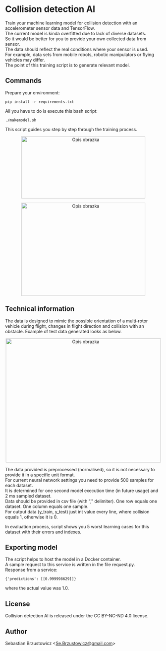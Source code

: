 # Collision detection AI

Train your machine learning model for collision detection with an accelerometer sensor data and TensorFlow.    
The current model is kinda overfitted due to lack of diverse datasets.    
So it would be better for you to provide your own collected data from sensor.   
The data should reflect the real conditions where your sensor is used.    
For example, data sets from mobile robots, robotic manipulators or flying vehicles may differ.        
The point of this training script is to generate relevant model.    

## Commands

Prepare your environment:

```console
pip install -r requirements.txt
```

All you have to do is execute this bash script:

```console
./makemodel.sh
```
This script guides you step by step through the training process.    

<p align="center">
    <img src="https://github.com/sebastianbrzustowicz/Collision-detection-AI/assets/66909222/790ef8e3-bd0d-4513-a2c9-0ab57fac82af" alt="Opis obrazka" style="width:400px;height:200px;">
</p>
<p align="center">
    <img src="https://github.com/sebastianbrzustowicz/Collision-detection-AI/assets/66909222/275f0571-cd34-454c-80f5-8423cbf2c8f4" alt="Opis obrazka" style="width:400px;height:300px;">
</p>

## Technical information
  
The data is designed to mimic the possible orientation of a multi-rotor vehicle during flight, changes in flight direction and collision with an obstacle.
Example of test data generated looks as below.    
<p align="center">
    <img src="https://github.com/sebastianbrzustowicz/Collision-detection-AI/assets/66909222/beeaf908-1eca-4d9a-8025-bc3f04c955b7" alt="Opis obrazka" style="width:500px;height:400px;">
</p>

The data provided is preprocessed (normalised), so it is not necessary to provide it in a specific unit format.    
For current neural network settings you need to provide 500 samples for each dataset.   
It is determined for one second model execution time (in future usage) and 2 ms sampled dataset.    
Data should be provided in csv file (with "," delimiter). One row equals one dataset. One column equals one sample.    
For output data (y_train, y_test) just int value every line, where collision equals 1, otherwise it is 0.    

In evaluation process, script shows you 5 worst learning cases for this dataset with their errors and indexes.    

## Exporting model

The script helps to host the model in a Docker container.            
A sample request to this service is written in the file request.py.            
Response from a service:        
```
{'predictions': [[0.999998629]]}
```
where the actual value was 1.0.

## License

Collision detection AI is released under the CC BY-NC-ND 4.0 license.

## Author

Sebastian Brzustowicz &lt;Se.Brzustowicz@gmail.com&gt;
